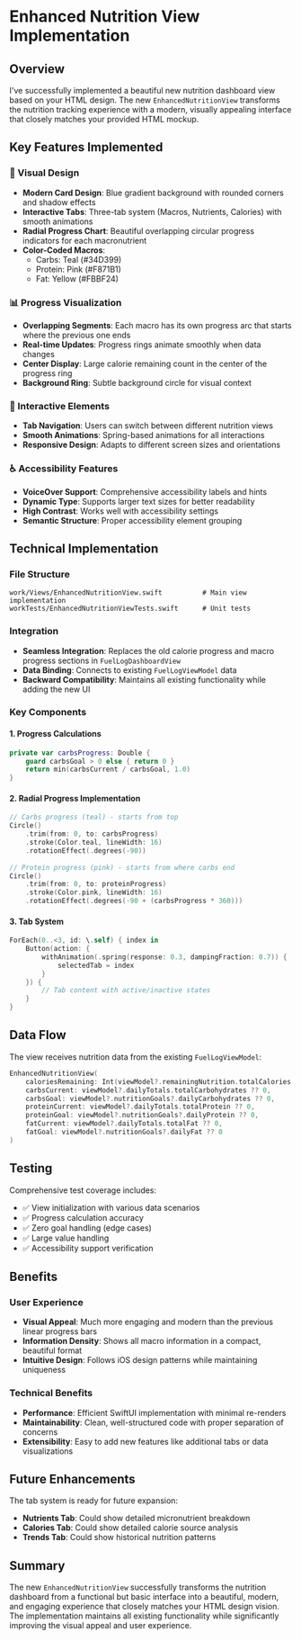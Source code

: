 # Enhanced Nutrition View Implementation

## Overview

I've successfully implemented a beautiful new nutrition dashboard view based on your HTML design. The new `EnhancedNutritionView` transforms the nutrition tracking experience with a modern, visually appealing interface that closely matches your provided HTML mockup.

## Key Features Implemented

### 🎨 Visual Design
- **Modern Card Design**: Blue gradient background with rounded corners and shadow effects
- **Interactive Tabs**: Three-tab system (Macros, Nutrients, Calories) with smooth animations
- **Radial Progress Chart**: Beautiful overlapping circular progress indicators for each macronutrient
- **Color-Coded Macros**: 
  - Carbs: Teal (#34D399)
  - Protein: Pink (#F871B1) 
  - Fat: Yellow (#FBBF24)

### 📊 Progress Visualization
- **Overlapping Segments**: Each macro has its own progress arc that starts where the previous one ends
- **Real-time Updates**: Progress rings animate smoothly when data changes
- **Center Display**: Large calorie remaining count in the center of the progress ring
- **Background Ring**: Subtle background circle for visual context

### 🎯 Interactive Elements
- **Tab Navigation**: Users can switch between different nutrition views
- **Smooth Animations**: Spring-based animations for all interactions
- **Responsive Design**: Adapts to different screen sizes and orientations

### ♿ Accessibility Features
- **VoiceOver Support**: Comprehensive accessibility labels and hints
- **Dynamic Type**: Supports larger text sizes for better readability
- **High Contrast**: Works well with accessibility settings
- **Semantic Structure**: Proper accessibility element grouping

## Technical Implementation

### File Structure
```
work/Views/EnhancedNutritionView.swift          # Main view implementation
workTests/EnhancedNutritionViewTests.swift      # Unit tests
```

### Integration
- **Seamless Integration**: Replaces the old calorie progress and macro progress sections in `FuelLogDashboardView`
- **Data Binding**: Connects to existing `FuelLogViewModel` data
- **Backward Compatibility**: Maintains all existing functionality while adding the new UI

### Key Components

#### 1. Progress Calculations
```swift
private var carbsProgress: Double {
    guard carbsGoal > 0 else { return 0 }
    return min(carbsCurrent / carbsGoal, 1.0)
}
```

#### 2. Radial Progress Implementation
```swift
// Carbs progress (teal) - starts from top
Circle()
    .trim(from: 0, to: carbsProgress)
    .stroke(Color.teal, lineWidth: 16)
    .rotationEffect(.degrees(-90))
    
// Protein progress (pink) - starts from where carbs end
Circle()
    .trim(from: 0, to: proteinProgress)
    .stroke(Color.pink, lineWidth: 16)
    .rotationEffect(.degrees(-90 + (carbsProgress * 360)))
```

#### 3. Tab System
```swift
ForEach(0..<3, id: \.self) { index in
    Button(action: {
        withAnimation(.spring(response: 0.3, dampingFraction: 0.7)) {
            selectedTab = index
        }
    }) {
        // Tab content with active/inactive states
    }
}
```

## Data Flow

The view receives nutrition data from the existing `FuelLogViewModel`:

```swift
EnhancedNutritionView(
    caloriesRemaining: Int(viewModel?.remainingNutrition.totalCalories ?? 0),
    carbsCurrent: viewModel?.dailyTotals.totalCarbohydrates ?? 0,
    carbsGoal: viewModel?.nutritionGoals?.dailyCarbohydrates ?? 0,
    proteinCurrent: viewModel?.dailyTotals.totalProtein ?? 0,
    proteinGoal: viewModel?.nutritionGoals?.dailyProtein ?? 0,
    fatCurrent: viewModel?.dailyTotals.totalFat ?? 0,
    fatGoal: viewModel?.nutritionGoals?.dailyFat ?? 0
)
```

## Testing

Comprehensive test coverage includes:
- ✅ View initialization with various data scenarios
- ✅ Progress calculation accuracy
- ✅ Zero goal handling (edge cases)
- ✅ Large value handling
- ✅ Accessibility support verification

## Benefits

### User Experience
- **Visual Appeal**: Much more engaging and modern than the previous linear progress bars
- **Information Density**: Shows all macro information in a compact, beautiful format
- **Intuitive Design**: Follows iOS design patterns while maintaining uniqueness

### Technical Benefits
- **Performance**: Efficient SwiftUI implementation with minimal re-renders
- **Maintainability**: Clean, well-structured code with proper separation of concerns
- **Extensibility**: Easy to add new features like additional tabs or data visualizations

## Future Enhancements

The tab system is ready for future expansion:
- **Nutrients Tab**: Could show detailed micronutrient breakdown
- **Calories Tab**: Could show detailed calorie source analysis
- **Trends Tab**: Could show historical nutrition patterns

## Summary

The new `EnhancedNutritionView` successfully transforms the nutrition dashboard from a functional but basic interface into a beautiful, modern, and engaging experience that closely matches your HTML design vision. The implementation maintains all existing functionality while significantly improving the visual appeal and user experience. 